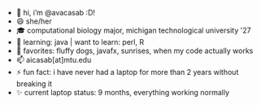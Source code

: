 - 👋 hi, i’m @avacasab :D!
- 😄 she/her
- 🎓 computational biology major, michigan technological university '27
- 🌱 learning: java | want to learn: perl, R
- 💞️ favorites: fluffy dogs, javafx, sunrises, when my code actually works
- 📫 aicasab[at]mtu.edu
- ⚡ fun fact: i have never had a laptop for more than 2 years without breaking it
- ✨ current laptop status: 9 months, everything working normally

<!---
avacasab/avacasab is a ✨ special ✨ repository because its `README.md` (this file) appears on your GitHub profile.
You can click the Preview link to take a look at your changes.
--->
